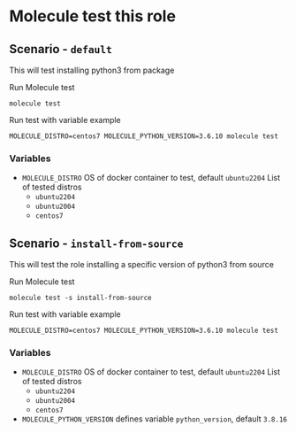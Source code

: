 # Molecule test this role

## Scenario - `default`
This will test installing python3 from package

Run Molecule test
```
molecule test
```

Run test with variable example
```
MOLECULE_DISTRO=centos7 MOLECULE_PYTHON_VERSION=3.6.10 molecule test
```

### Variables
 - `MOLECULE_DISTRO` OS of docker container to test, default `ubuntu2204`
    List of tested distros
    - `ubuntu2204`
    - `ubuntu2004`
    - `centos7`

## Scenario - `install-from-source`
This will test the role installing a specific version of python3 from source

Run Molecule test
```
molecule test -s install-from-source
```

Run test with variable example
```
MOLECULE_DISTRO=centos7 MOLECULE_PYTHON_VERSION=3.6.10 molecule test
```

### Variables
 - `MOLECULE_DISTRO` OS of docker container to test, default `ubuntu2204`
    List of tested distros
    - `ubuntu2204`
    - `ubuntu2004`
    - `centos7`
 - `MOLECULE_PYTHON_VERSION` defines variable `python_version`, default `3.8.16`

